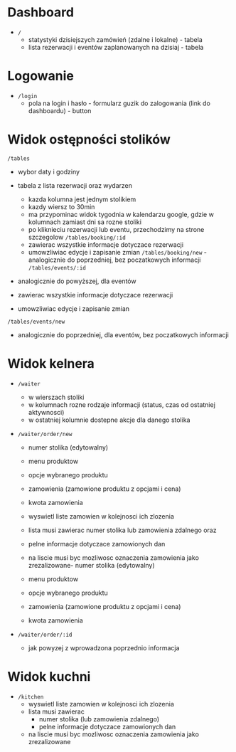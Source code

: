 # Dashboard

- `/`
  - statystyki dzisiejszych zamówień (zdalne i lokalne) - tabela
  - lista rezerwacji i eventów zaplanowanych na dzisiaj - tabela
  

# Logowanie

- `/login`
  - pola na login i hasło  - formularz
  guzik do zalogowania (link do dashboardu)  - button

# Widok ostępności stolików

`/tables`
- wybor daty i godziny
- tabela z lista rezerwacji oraz wydarzen
  - kazda kolumna jest jednym stolikiem
  - kazdy wiersz to 30min
  - ma przypominac widok tygodnia w kalendarzu google, gdzie w kolumnach zamiast dni sa rozne stoliki
  - po kliknieciu rezerwacji lub eventu, przechodzimy na strone szczegolow
`/tables/booking/:id`
  - zawierac wszystkie informacje dotyczace rezerwacji
  - umowzliwiac edycje i zapisanie zmian
`/tables/booking/new`
  -analogicznie do poprzedniej, bez poczatkowych informacji
`/tables/events/:id`
 - analogicznie do powyższej, dla eventów


  - zawierac wszystkie informacje dotyczace rezerwacji
  - umowzliwiac edycje i zapisanie zmian


`/tables/events/new`
  - analogicznie do poprzedniej, dla eventów,  bez poczatkowych informacji

# Widok kelnera

- `/waiter`
  - w wierszach stoliki
  - w kolumnach rozne rodzaje informacji (status, czas od ostatniej aktywnosci)
  - w ostatniej kolumnie dostepne akcje dla danego stolika
- `/waiter/order/new`
  - numer stolika (edytowalny)
  - menu produktow
  - opcje wybranego produktu
  - zamowienia (zamowione produktu z opcjami i cena)
  - kwota zamowienia

  - wyswietl liste zamowien w kolejnosci ich zlozenia
  - lista musi zawierac numer stolika lub zamowienia zdalnego oraz
  - pelne informacje dotyczace zamowionych dan
  - na liscie musi byc mozliwosc oznaczenia zamowienia jako zrezalizowane- numer stolika (edytowalny)
  - menu produktow
  - opcje wybranego produktu
  - zamowienia (zamowione produktu z opcjami i cena)
  - kwota zamowienia

- `/waiter/order/:id`
   - jak powyzej z wprowadzona poprzednio informacja

# Widok kuchni

- `/kitchen`
  - wyswietl liste zamowien w kolejnosci ich zlozenia
  - lista musi zawierac 
    - numer stolika (lub zamowienia zdalnego)
    - pelne informacje dotyczace zamowionych dan
  - na liscie musi byc mozliwosc oznaczenia zamowienia jako zrezalizowane